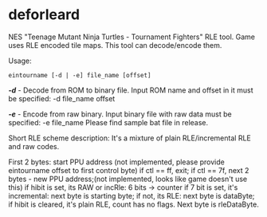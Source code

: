 deforleard
=========
NES "Teenage Mutant Ninja Turtles - Tournament Fighters" RLE tool. Game uses RLE encoded tile maps. This tool can decode/encode them.

Usage:
```
eintourname [-d | -e] file_name [offset]
```


***-d*** - Decode from ROM to binary file. Input ROM name and offset in it must be specified: -d file_name offset

***-e*** - Encode from raw binary. Input binary file with raw data must be specified: -e file_name
Please find sample bat file in release.

Short RLE scheme description:
It's a mixture of plain RLE/incremental RLE and raw codes.

First 2 bytes: start PPU address (not implemented, please provide eintourname offset to first control byte)
if ctl == ff, exit;
if ctl == 7f, next 2 bytes - new PPU address;(not implemented, looks like game doesn't use this)
if hibit is set, its RAW or incRle: 6 bits -> counter
	if 7 bit is set, it's incremental: next byte is starting byte;
	if not, its RLE: next byte is dataByte;
if hibit is cleared, it's plain RLE, count has no flags. Next byte is rleDataByte.